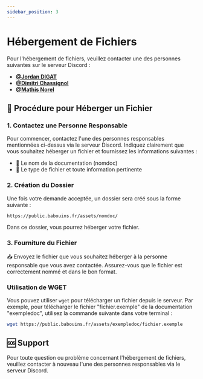 ```yaml
---
sidebar_position: 3
---
```


# Hébergement de Fichiers

Pour l'hébergement de fichiers, veuillez contacter une des personnes suivantes sur le serveur Discord :

- **[@Jordan DIGAT](https://github.com/JordanDIG)**
- **[@Dimitri Chassignol](https://github.com/DITSHOOT)**
- **[@Mathis Norel](https://github.com/Aamande)**

## 🚀 Procédure pour Héberger un Fichier

### 1. Contactez une Personne Responsable
Pour commencer, contactez l'une des personnes responsables mentionnées ci-dessus via le serveur Discord.
Indiquez clairement que vous souhaitez héberger un fichier et fournissez les informations suivantes :

- 📄 Le nom de la documentation (nomdoc)
- 📝 Le type de fichier et toute information pertinente

### 2. Création du Dossier
Une fois votre demande acceptée, un dossier sera créé sous la forme suivante :

```bash
https://public.babouins.fr/assets/nomdoc/
```

Dans ce dossier, vous pourrez héberger votre fichier.

### 3. Fourniture du Fichier
📤 Envoyez le fichier que vous souhaitez héberger à la personne responsable que vous avez contactée.
Assurez-vous que le fichier est correctement nommé et dans le bon format.

### Utilisation de WGET
Vous pouvez utiliser `wget` pour télécharger un fichier depuis le serveur.
Par exemple, pour télécharger le fichier "fichier.exemple" de la documentation "exempledoc", utilisez la commande suivante dans votre terminal :
```bash
wget https://public.babouins.fr/assets/exempledoc/fichier.exemple
```

## 🆘 Support
Pour toute question ou problème concernant l'hébergement de fichiers, veuillez contacter à nouveau l'une des personnes responsables via le serveur Discord.